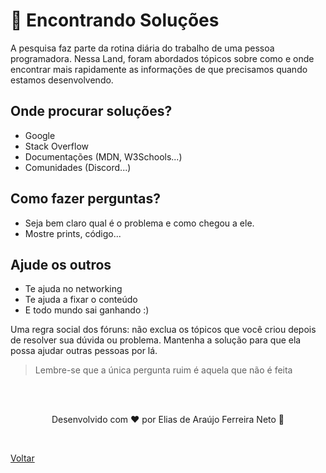 # 🔎 Encontrando Soluções

A pesquisa faz parte da rotina diária do trabalho de uma pessoa programadora. Nessa Land, foram abordados tópicos sobre como e onde encontrar mais rapidamente as informações de que precisamos quando estamos desenvolvendo.

## Onde procurar soluções?

- Google
- Stack Overflow
- Documentações (MDN, W3Schools...)
- Comunidades (Discord...)

## Como fazer perguntas?

- Seja bem claro qual é o problema e como chegou a ele.
- Mostre prints, código...

## Ajude os outros

- Te ajuda no networking
- Te ajuda a fixar o conteúdo
- E todo mundo sai ganhando :)

Uma regra social dos fóruns: não exclua os tópicos que você criou depois de resolver sua dúvida ou problema. Mantenha a solução para que ela possa ajudar outras pessoas por lá.

> Lembre-se que a única pergunta ruim é aquela que não é feita

<br>
<br>

<p align="center"> Desenvolvido com ❤ por Elias de Araújo Ferreira Neto 👋 <p>

<br>

<a href="../../README.md">Voltar</a>
